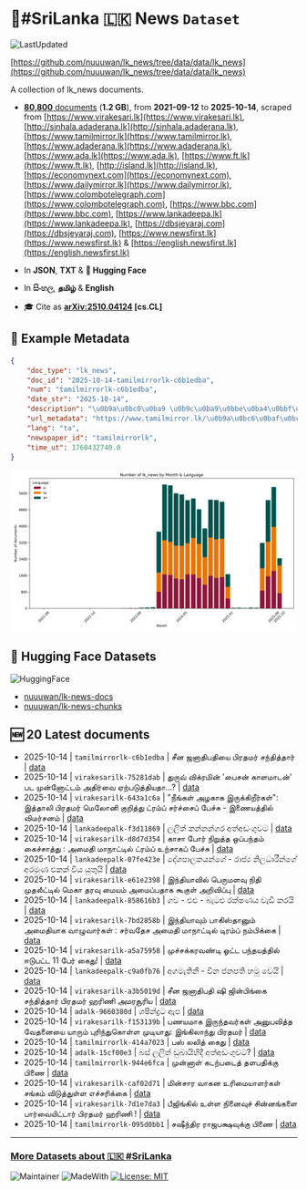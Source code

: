 # 📄#SriLanka 🇱🇰 News `Dataset`

![LastUpdated](https://img.shields.io/badge/last_updated-2025--10--14_14:46:31-green)

[https://github.com/nuuuwan/lk_news/tree/data/data/lk_news](https://github.com/nuuuwan/lk_news/tree/data/data/lk_news)

A collection of lk_news documents.

- [**80,800** documents](https://github.com/nuuuwan/lk_news/tree/data/data/lk_news) (**1.2 GB**), from **2021-09-12** to **2025-10-14**, scraped from [https://www.virakesari.lk](https://www.virakesari.lk), [http://sinhala.adaderana.lk](http://sinhala.adaderana.lk), [https://www.tamilmirror.lk](https://www.tamilmirror.lk), [https://www.adaderana.lk](https://www.adaderana.lk), [https://www.ada.lk](https://www.ada.lk), [https://www.ft.lk](https://www.ft.lk), [http://island.lk](http://island.lk), [https://economynext.com](https://economynext.com), [https://www.dailymirror.lk](https://www.dailymirror.lk), [https://www.colombotelegraph.com](https://www.colombotelegraph.com), [https://www.bbc.com](https://www.bbc.com), [https://www.lankadeepa.lk](https://www.lankadeepa.lk), [https://dbsjeyaraj.com](https://dbsjeyaraj.com), [https://www.newsfirst.lk](https://www.newsfirst.lk) & [https://english.newsfirst.lk](https://english.newsfirst.lk)

- In **JSON**, **TXT** & **🤗 Hugging Face**

- In **සිංහල**, **தமிழ்** & **English**

- 🎓 Cite as **[arXiv:2510.04124](https://arxiv.org/abs/2510.04124) [cs.CL]**

## 📝 Example Metadata

```json
{
    "doc_type": "lk_news",
    "doc_id": "2025-10-14-tamilmirrorlk-c6b1edba",
    "num": "tamilmirrorlk-c6b1edba",
    "date_str": "2025-10-14",
    "description": "\u0b9a\u0bc0\u0ba9 \u0b9c\u0ba9\u0bbe\u0ba4\u0bbf\u0baa\u0ba4\u0bbf\u0baf\u0bc8  \u0baa\u0bbf\u0bb0\u0ba4\u0bae\u0bb0\u0bcd \u0b9a\u0ba8\u0bcd\u0ba4\u0bbf\u0ba4\u0bcd\u0ba4\u0bbe\u0bb0\u0bcd",
    "url_metadata": "https://www.tamilmirror.lk/\u0b9a\u0bc6\u0baf\u0bcd\u0ba4\u0bbf\u0b95\u0bb3\u0bcd/\u0b9a\u0bc0\u0ba9-\u0b9c\u0ba9\u0bbe\u0ba4\u0bbf\u0baa\u0ba4\u0bbf\u0baf\u0bc8-\u0baa\u0bbf\u0bb0\u0ba4\u0bae\u0bb0\u0bcd-\u0b9a\u0ba8\u0bcd\u0ba4\u0bbf\u0ba4\u0bcd\u0ba4\u0bbe\u0bb0\u0bcd/175-366267",
    "lang": "ta",
    "newspaper_id": "tamilmirrorlk",
    "time_ut": 1760432740.0
}
```

![Chart](https://raw.githubusercontent.com/nuuuwan/lk_news/refs/heads/data/data/lk_news/docs_by_month_and_lang.png)

## 🤗 Hugging Face Datasets

![HuggingFace](https://img.shields.io/badge/-HuggingFace-FDEE21?style=for-the-badge&logo=HuggingFace)

- [nuuuwan/lk-news-docs](https://huggingface.co/datasets/nuuuwan/lk-news-docs)
- [nuuuwan/lk-news-chunks](https://huggingface.co/datasets/nuuuwan/lk-news-chunks)

## 🆕 20 Latest documents

- 2025-10-14 | `tamilmirrorlk-c6b1edba` | சீன ஜனாதிபதியை  பிரதமர் சந்தித்தார் | [data](https://github.com/nuuuwan/lk_news/tree/data/data/lk_news/2020s/2025/2025-10-14-tamilmirrorlk-c6b1edba)
- 2025-10-14 | `virakesarilk-75281dab` | துருவ் விக்ரமின் 'பைசன் காளமாடன்' பட முன்னோட்டம் அதிர்வை ஏற்படுத்தியதா...? | [data](https://github.com/nuuuwan/lk_news/tree/data/data/lk_news/2020s/2025/2025-10-14-virakesarilk-75281dab)
- 2025-10-14 | `virakesarilk-643a1c6a` | "நீங்கள் அழகாக இருக்கிறீர்கள்": இத்தாலி பிரதமர் மெலோனி குறித்து ட்ரம்ப் சர்ச்சைப் பேச்சு - இணையத்தில் விமர்சனம் | [data](https://github.com/nuuuwan/lk_news/tree/data/data/lk_news/2020s/2025/2025-10-14-virakesarilk-643a1c6a)
- 2025-10-14 | `lankadeepalk-f3d11869` | ලලිත් කන්නන්ගර අත්අඩංගුවට | [data](https://github.com/nuuuwan/lk_news/tree/data/data/lk_news/2020s/2025/2025-10-14-lankadeepalk-f3d11869)
- 2025-10-14 | `virakesarilk-d8d7d354` | காசா போர் நிறுத்த ஒப்பந்தம் கைச்சாத்து : அமைதி மாநாட்டில் ட்ரம்ப் உற்சாகப் பேச்சு | [data](https://github.com/nuuuwan/lk_news/tree/data/data/lk_news/2020s/2025/2025-10-14-virakesarilk-d8d7d354)
- 2025-10-14 | `lankadeepalk-07fe423e` | දේශපාලකයන්ගේ - රාජ්‍ය නිලධාරීන්ගේ අරමුණ එකක් විය යුතුයි | [data](https://github.com/nuuuwan/lk_news/tree/data/data/lk_news/2020s/2025/2025-10-14-lankadeepalk-07fe423e)
- 2025-10-14 | `virakesarilk-e61e2398` | இந்தியாவில் பெருமளவு நிதி முதலீட்டில் மெகா தரவு மையம் அமைப்பதாக கூகுள் அறிவிப்பு | [data](https://github.com/nuuuwan/lk_news/tree/data/data/lk_news/2020s/2025/2025-10-14-virakesarilk-e61e2398)
- 2025-10-14 | `lankadeepalk-858616b3` | ගව - එළු - බැටළු රක්ෂණය වැඩි කරයි | [data](https://github.com/nuuuwan/lk_news/tree/data/data/lk_news/2020s/2025/2025-10-14-lankadeepalk-858616b3)
- 2025-10-14 | `virakesarilk-7bd2858b` | இந்தியாவும் பாகிஸ்தானும் அமைதியாக வாழுவார்கள் : சர்வதேச அமைதி மாநாட்டில் டிரம்ப் நம்பிக்கை | [data](https://github.com/nuuuwan/lk_news/tree/data/data/lk_news/2020s/2025/2025-10-14-virakesarilk-7bd2858b)
- 2025-10-14 | `virakesarilk-a5a75958` | முச்சக்கரவண்டி ஓட்ட பந்தயத்தில் ஈடுபட்ட 11 பேர்  கைது! | [data](https://github.com/nuuuwan/lk_news/tree/data/data/lk_news/2020s/2025/2025-10-14-virakesarilk-a5a75958)
- 2025-10-14 | `lankadeepalk-c9a0fb76` | අගමැතිනී - චීන ජනපති හමු වෙයි | [data](https://github.com/nuuuwan/lk_news/tree/data/data/lk_news/2020s/2025/2025-10-14-lankadeepalk-c9a0fb76)
- 2025-10-14 | `virakesarilk-a3b5019d` | சீன ஜனாதிபதி ஷி ஜின்பிங்கை சந்தித்தார் பிரதமர் ஹரிணி அமரசூரிய | [data](https://github.com/nuuuwan/lk_news/tree/data/data/lk_news/2020s/2025/2025-10-14-virakesarilk-a3b5019d)
- 2025-10-14 | `adalk-9660380d` | ශෂීන්ද්‍රට ඇප | [data](https://github.com/nuuuwan/lk_news/tree/data/data/lk_news/2020s/2025/2025-10-14-adalk-9660380d)
- 2025-10-14 | `virakesarilk-f153139b` | பணயமாக இருந்தவர்கள் அனுபவித்த வேதனையை யாரும் புரிந்துகொள்ள முடியாது: இங்கிலாந்து பிரதமர் | [data](https://github.com/nuuuwan/lk_news/tree/data/data/lk_news/2020s/2025/2025-10-14-virakesarilk-f153139b)
- 2025-10-14 | `tamilmirrorlk-414a7023` | பஸ் லலித் கைது | [data](https://github.com/nuuuwan/lk_news/tree/data/data/lk_news/2020s/2025/2025-10-14-tamilmirrorlk-414a7023)
- 2025-10-14 | `adalk-15cf00e3` | බස් ලලිත් ඩුබායිහිදී අත්අඩංගුවට? | [data](https://github.com/nuuuwan/lk_news/tree/data/data/lk_news/2020s/2025/2025-10-14-adalk-15cf00e3)
- 2025-10-14 | `tamilmirrorlk-944e6fca` | முன்னாள் கடற்படைத் தளபதிக்கு பிணை | [data](https://github.com/nuuuwan/lk_news/tree/data/data/lk_news/2020s/2025/2025-10-14-tamilmirrorlk-944e6fca)
- 2025-10-14 | `virakesarilk-caf02d71` | மின்சார வாகன உரிமையாளர்கள் சங்கம் விடுத்துள்ள எச்சரிக்கை | [data](https://github.com/nuuuwan/lk_news/tree/data/data/lk_news/2020s/2025/2025-10-14-virakesarilk-caf02d71)
- 2025-10-14 | `virakesarilk-7d1e7da3` | பீஜிங்கில் உள்ள நினைவுச் சின்னங்களை பார்வையிட்டார் பிரதமர் ஹரிணி ! | [data](https://github.com/nuuuwan/lk_news/tree/data/data/lk_news/2020s/2025/2025-10-14-virakesarilk-7d1e7da3)
- 2025-10-14 | `tamilmirrorlk-095d0bb1` | சஷீந்திர ராஜபக்ஷவுக்கு பிணை | [data](https://github.com/nuuuwan/lk_news/tree/data/data/lk_news/2020s/2025/2025-10-14-tamilmirrorlk-095d0bb1)

---

### [More Datasets about 🇱🇰 #SriLanka](https://github.com/nuuuwan/lk_datasets)

![Maintainer](https://img.shields.io/badge/maintainer-nuuuwan-red)
![MadeWith](https://img.shields.io/badge/made_with-python-blue)
[![License: MIT](https://img.shields.io/badge/License-MIT-yellow.svg)](https://opensource.org/licenses/MIT)
